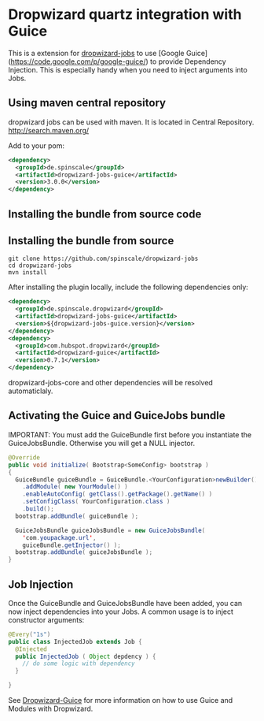 # Dropwizard quartz integration with Guice

This is a extension for [dropwizard-jobs](https://github.com/spinscale/dropwizard-jobs) to use
[Google Guice] (https://code.google.com/p/google-guice/) to provide Dependency Injection. This is especially handy when you need to inject
arguments into Jobs.

## Using maven central repository
dropwizard jobs can be used with maven.
It is located in Central Repository. http://search.maven.org/

Add to your pom:
```xml
<dependency>
  <groupId>de.spinscale</groupId>
  <artifactId>dropwizard-jobs-guice</artifactId>
  <version>3.0.0</version>
</dependency>
```

## Installing the bundle from source code

## Installing the bundle from source

```
git clone https://github.com/spinscale/dropwizard-jobs
cd dropwizard-jobs
mvn install
```

After installing the plugin locally, include the following dependencies only:

```xml
<dependency>
  <groupId>de.spinscale.dropwizard</groupId>
  <artifactId>dropwizard-jobs-guice</artifactId>
  <version>${dropwizard-jobs-guice.version}</version>
</dependency>
<dependency>
  <groupId>com.hubspot.dropwizard</groupId>
  <artifactId>dropwizard-guice</artifactId>
  <version>0.7.1</version>
</dependency>
```

dropwizard-jobs-core and other dependencies will be resolved automaticlaly.

## Activating the Guice and GuiceJobs bundle

IMPORTANT: You must add the GuiceBundle first before you instantiate the GuiceJobsBundle.
Otherwise you will get a NULL injector.

```java
@Override
public void initialize( Bootstrap<SomeConfig> bootstrap )
{
  GuiceBundle guiceBundle = GuiceBundle.<YourConfiguration>newBuilder()
    .addModule( new YourModule() )
    .enableAutoConfig( getClass().getPackage().getName() )
    .setConfigClass( YourConfiguration.class )
    .build();
  bootstrap.addBundle( guiceBundle );

  GuiceJobsBundle guiceJobsBundle = new GuiceJobsBundle(
    'com.youpackage.url',
    guiceBundle.getInjector() );
  bootstrap.addBundle( guiceJobsBundle );
}
```

## Job Injection

Once the GuiceBundle and GuiceJobsBundle have been added, you can now inject dependencies into your Jobs.
A common usage is to inject constructor arguments:

```java
@Every("1s")
public class InjectedJob extends Job {
  @Injected
  public InjectedJob ( Object depdency ) {
    // do some logic with dependency
  }

}
```

See [Dropwizard-Guice](https://github.com/HubSpot/dropwizard-guice) for more information on how to use
Guice and Modules with Dropwizard.
